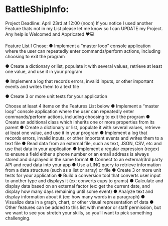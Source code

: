 # BattleShipInfo:

Project Deadline: April 23rd at 12:00 (noon)
If you notice I used another Feature thats not in my List please let me know so I can UPDATE my Project.  Any help is Welcomed and Appricated ❤💻

Feature List I Chose:
● Implement a “master loop” console application where the user can repeatedly enter
commands/perform actions, including choosing to exit the program

● Create a dictionary or list, populate it with several values, retrieve at least one value, and
use it in your program

● Implement a log that records errors, invalid inputs, or other important events and writes
them to a text file

● Create 3 or more unit tests for your application



Choose at least 4 items on the Features List below
● Implement a “master loop” console application where the user can repeatedly enter
commands/perform actions, including choosing to exit the program
● Create an additional class which inherits one or more properties from its parent
● Create a dictionary or list, populate it with several values, retrieve at least one value, and
use it in your program
● Implement a log that records errors, invalid inputs, or other important events and writes
them to a text file
● Read data from an external file, such as text, JSON, CSV, etc and use that data in your
application
● Implement a regular expression (regex) to ensure a field either a phone number or an
email address is always stored and displayed in the same format
● Connect to an external/3rd party API and read data into your app
● Use a LINQ query to retrieve information from a data structure (such as a list or array) or
file
● Create 3 or more unit tests for your application
● Build a conversion tool that converts user input to another type and displays it (ex:
converts cups to grams)
● Calculate and display data based on an external factor (ex: get the current date, and
display how many days remaining until some event)
● Analyze text and display information about it (ex: how many words in a paragraph)
● Visualize data in a graph, chart, or other visual representation of data
● Other features can be added to this list with mentor or staff permission, but we want to
see you stretch your skills, so you’ll want to pick something challenging.
